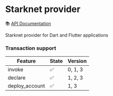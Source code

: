 # Starknet provider

📚 [API Documentation](https://pub.dev/documentation/starknet_provider/latest/)

Starknet provider for Dart and Flutter applications

### Transaction support

| Feature        | State              | Version |
| -------------- | ------------------ | ------- |
| invoke         | ✅ | 0, 1, 3    |
| declare        | ✅ | 1, 2, 3    |
| deploy_account | ✅ | 1, 3       |
